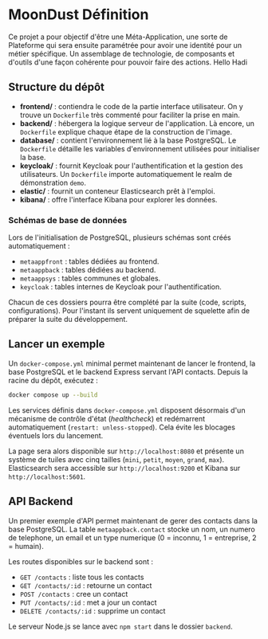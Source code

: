 # MoonDust Définition

Ce projet a pour objectif d'être une Méta-Application, une sorte de Plateforme qui sera ensuite paramétrée pour avoir une identité pour un métier spécifique.
Un assemblage de technologie, de composants et d'outils d'une façon cohérente pour pouvoir faire des actions. Hello Hadi

## Structure du dépôt

- **frontend/** : contiendra le code de la partie interface utilisateur. On y trouve un `Dockerfile` très commenté pour faciliter la prise en main.
- **backend/** : hébergera la logique serveur de l'application. Là encore, un `Dockerfile` explique chaque étape de la construction de l'image.
- **database/** : contient l'environnement lié à la base PostgreSQL. Le `Dockerfile` détaille les variables d'environnement utilisées pour initialiser la base.
- **keycloak/** : fournit Keycloak pour l'authentification et la gestion des utilisateurs. Un `Dockerfile` importe automatiquement le realm de démonstration `demo`.
- **elastic/** : fournit un conteneur Elasticsearch prêt à l'emploi.
- **kibana/** : offre l'interface Kibana pour explorer les données.

### Schémas de base de données

Lors de l'initialisation de PostgreSQL, plusieurs schémas sont créés automatiquement :

- `metaappfront` : tables dédiées au frontend.
- `metaappback` : tables dédiées au backend.
- `metaappsys` : tables communes et globales.
- `keycloak` : tables internes de Keycloak pour l'authentification.

Chacun de ces dossiers pourra être complété par la suite (code, scripts, configurations). Pour l'instant ils servent uniquement de squelette afin de préparer la suite du développement.

## Lancer un exemple

Un `docker-compose.yml` minimal permet maintenant de lancer le frontend, la base PostgreSQL et le backend Express servant l'API contacts.
Depuis la racine du dépôt, exécutez :

```bash
docker compose up --build
```

Les services définis dans `docker-compose.yml` disposent désormais d'un mécanisme
de contrôle d'état (*healthcheck*) et redémarrent automatiquement (`restart: unless-stopped`).
Cela évite les blocages éventuels lors du lancement.

La page sera alors disponible sur `http://localhost:8080` et présente un système de tuiles avec cinq tailles (`mini`, `petit`, `moyen`, `grand`, `max`).
Elasticsearch sera accessible sur `http://localhost:9200` et Kibana sur `http://localhost:5601`.

## API Backend

Un premier exemple d'API permet maintenant de gerer des contacts dans la base PostgreSQL. La table `metaappback.contact` stocke un nom, un numero de telephone, un email et un type numerique (0 = inconnu, 1 = entreprise, 2 = humain).

Les routes disponibles sur le backend sont :

- `GET /contacts` : liste tous les contacts
- `GET /contacts/:id` : retourne un contact
- `POST /contacts` : cree un contact
- `PUT /contacts/:id` : met a jour un contact
- `DELETE /contacts/:id` : supprime un contact

Le serveur Node.js se lance avec `npm start` dans le dossier `backend`.
